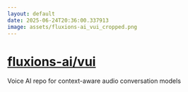 ```yaml
---
layout: default
date: 2025-06-24T20:36:00.337913
image: assets/fluxions-ai_vui_cropped.png
---
```


# [fluxions-ai/vui](https://github.com/fluxions-ai/vui)

Voice AI repo for context-aware audio conversation models

